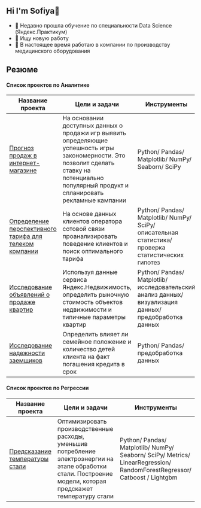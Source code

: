 ## Hi I'm Sofiya👋
- 🌱 Недавно прошла обучение по специальности Data Science (Яндекс.Практикум)
- 🤔 Ищу новую работу
- 🔭 В настоящее время работаю в компании по производству медицинского оборудования

## Резюме


#### Список проектов по **Аналитике**

Название проекта | Цели и задачи | Инструменты |
------------ | ------------- | ------------- |
[Прогноз продаж в интернет-магазине](https://github.com/SigmaNoonki/success_of_game) | На основании доступных данных о продажи игр выявить определяющие успешность игры закономерности. Это позволит сделать ставку на потенциально популярный продукт и спланировать рекламные кампании | Python/ Pandas/ Matplotlib/ NumPy/ Seaborn/ SciPy |
[Определение перспективного тарифа для телеком компании](https://github.com/SigmaNoonki/Determination_of-_tariff-for_telecom-) | На основе данных клиентов оператора сотовой связи проанализировать поведение клиентов и поиск оптимального тарифа | Python/ Pandas/ Matplotlib/ NumPy/ SciPy/ описательная статистика/ проверка статистических гипотез |
[Исследование объявлений о продаже квартир](https://github.com/SigmaNoonki/Research_of_ads_sale_apartments) | Используя данные сервиса Яндекс.Недвижимость, определить рыночную стоимость объектов недвижимости и типичные параметры квартир | Python/ Pandas/ Matplotlib/ исследовательский анализ данных/ визуализация данных/ предобработка данных |
[Исследование надежности заемщиков](https://github.com/SigmaNoonki/investigation_of_reliability) | Определить влияет ли семейное положение и количество детей клиента на факт погашения кредита в срок | Python/ Pandas/ предобработка данных |

#### Список проектов по **Регрессии**
Название проекта | Цели и задачи | Инструменты |
------------ | ------------- | ------------- |
[Предсказание температуры стали](https://github.com/SigmaNoonki/success_of_game) | Оптимизировать производственные расходы, уменьшив потребление электроэнергии на этапе обработки стали. Построение модели, которая предскажет температуру стали | Python/ Pandas/ Matplotlib/ NumPy/ Seaborn/ SciPy/ Metrics/ LinearRegression/ RandomForestRegressor/ Catboost / Lightgbm    |
<!--
**SigmaNoonki/SigmaNoonki** is a ✨ _special_ ✨ repository because its `README.md` (this file) appears on your GitHub profile.

Here are some ideas to get you started:

- 🔭 I’m currently working on ...
- 🌱 I’m currently learning ...
- 👯 I’m looking to collaborate on ...
- 🤔 I’m looking for help with ...
- 💬 Ask me about ...
- 📫 How to reach me: ...
- 😄 Pronouns: ...
- ⚡ Fun fact: ...
-->
